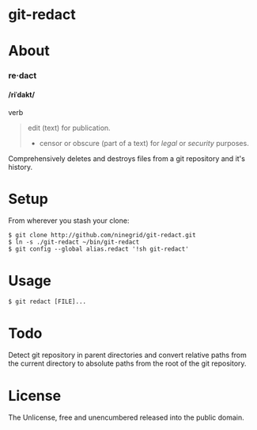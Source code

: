 git-redact
==========

# About

### re·dact
#### /riˈdakt/
verb
> edit (text) for publication.
> * censor or obscure (part of a text) for *legal* or *security* purposes.

Comprehensively deletes and destroys files from a git repository and it's
history.

# Setup

From wherever you stash your clone:

```
$ git clone http://github.com/ninegrid/git-redact.git
$ ln -s ./git-redact ~/bin/git-redact
$ git config --global alias.redact '!sh git-redact'
```

# Usage

```
$ git redact [FILE]...
```

# Todo

Detect git repository in parent directories and convert relative paths from the
current directory to absolute paths from the root of the git repository.

# License

The Unlicense, free and unencumbered released into the public domain.
